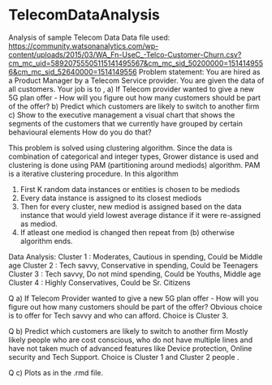 # TelecomDataAnalysis
Analysis of sample Telecom Data
Data file used: https://community.watsonanalytics.com/wp-content/uploads/2015/03/WA_Fn-UseC_-Telco-Customer-Churn.csv?cm_mc_uid=58920755505115141495567&cm_mc_sid_50200000=1514149556&cm_mc_sid_52640000=1514149556
Problem statement:
You are hired as a Product Manager by a Telecom Service provider. You are given the data of all customers. Your job is to ,
 a) If  Telecom provider wanted to give a new 5G plan offer - How will you figure out how many customers should be part of the offer?
 b) Predict which customers are likely to switch to another firm
 c) Show to the executive management a visual chart that shows the segments of the customers that we currently have grouped by certain behavioural elements 
How do you do that?

This problem is solved using clustering algorithm. Since the data is combination of categorical and integer types, Grower distance is used and clustering is done using PAM (partitioning around mediods) algorithm.
PAM is a iterative clustering procedure. In this algorithm
1) First K random data instances or entities is chosen to be mediods
2) Every data instance is assigned to its closest mediods
3) Then for every cluster, new mediod is assigned based on the data instance that would yield lowest average distance if it were re-assigned as mediod.
4) If atleast one mediod is changed then repeat from (b) otherwise algorithm ends.

Data Analysis:
Cluster 1 : Moderates, Cautious in spending, Could be Middle age
Cluster 2 :  Tech savvy, Conservative in spending, Could be Teenagers
Cluster 3 :  Tech savvy, Do not mind spending, Could be Youths, Middle age
Cluster 4 :  Highly Conservatives, Could be Sr. Citizens

Q a) If Telecom Provider wanted to give a new 5G plan offer - How will you figure out how many customers should be part of the offer?
Obvious choice is to offer for Tech savvy and who can afford. 
Choice is Cluster 3.

Q b) Predict which customers are likely to switch to another firm
Mostly likely people who are cost conscious, who do not have multiple lines and have not taken much of advanced features like Device protection, Online security and Tech Support.
Choice is Cluster 1 and Cluster 2 people .

Q c)
 Plots as in the .rmd file.
